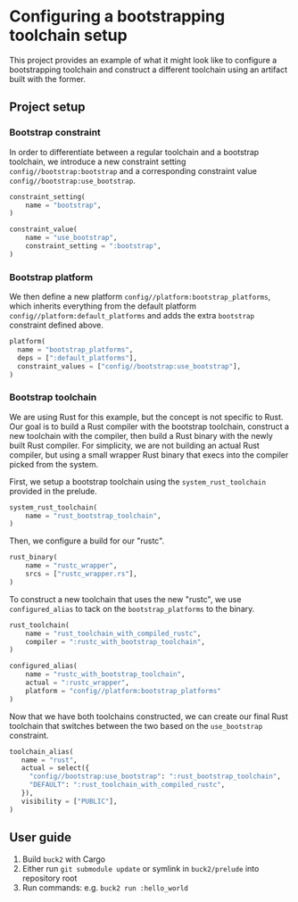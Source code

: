 # Configuring a bootstrapping toolchain setup

This project provides an example of what it might look like to configure a bootstrapping toolchain and construct a different toolchain using an artifact built with the former.

## Project setup

### Bootstrap constraint

In order to differentiate between a regular toolchain and a bootstrap toolchain, we introduce a new constraint setting `config//bootstrap:bootstrap` and a corresponding constraint value `config//bootstrap:use_bootstrap`.

```python
constraint_setting(
    name = "bootstrap",
)

constraint_value(
    name = "use_bootstrap",
    constraint_setting = ":bootstrap",
)
```

### Bootstrap platform

We then define a new platform `config//platform:bootstrap_platforms`, which inherits everything from the default platform `config//platform:default_platforms` and adds the extra `bootstrap` constraint defined above.

```python
platform(
  name = "bootstrap_platforms",
  deps = [":default_platforms"],
  constraint_values = ["config//bootstrap:use_bootstrap"],
)
```

### Bootstrap toolchain

We are using Rust for this example, but the concept is not specific to Rust. Our goal is to
build a Rust compiler with the bootstrap toolchain, construct a new toolchain with the compiler,
then build a Rust binary with the newly built Rust compiler. For simplicity, we are not building
an actual Rust compiler, but using a small wrapper Rust binary that execs into the compiler picked from the system.

First, we setup a bootstrap toolchain using the `system_rust_toolchain` provided in the prelude.
```python
system_rust_toolchain(
    name = "rust_bootstrap_toolchain",
)
```

Then, we configure a build for our "rustc".
```python
rust_binary(
    name = "rustc_wrapper",
    srcs = ["rustc_wrapper.rs"],
)
```

To construct a new toolchain that uses the new "rustc", we use `configured_alias` to tack on the `bootstrap_platforms` to the binary.
```python
rust_toolchain(
    name = "rust_toolchain_with_compiled_rustc",
    compiler = ":rustc_with_bootstrap_toolchain",
)

configured_alias(
    name = "rustc_with_bootstrap_toolchain",
    actual = ":rustc_wrapper",
    platform = "config//platform:bootstrap_platforms"
)
```

Now that we have both toolchains constructed, we can create our final Rust toolchain that switches between the two based on the `use_bootstrap` constraint.
```python
toolchain_alias(
   name = "rust",
   actual = select({
     "config//bootstrap:use_bootstrap": ":rust_bootstrap_toolchain",
     "DEFAULT": ":rust_toolchain_with_compiled_rustc",
   }),
   visibility = ["PUBLIC"],
)
```

## User guide

1. Build `buck2` with Cargo
2. Either run `git submodule update` or symlink in `buck2/prelude` into repository root
3. Run commands: e.g. `buck2 run :hello_world`
